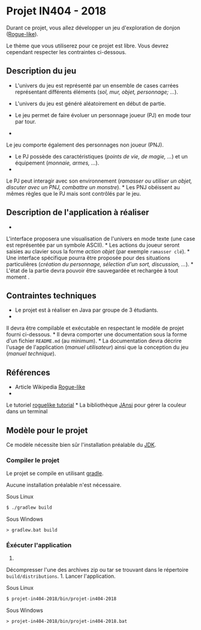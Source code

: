 ﻿# Projet IN404 - 2018
Durant ce projet, vous allez développer un jeu d'exploration de donjon ([Rogue-like](https://fr.wikipedia.org/wiki/Rogue-like)).

Le thème que vous utiliserez pour ce projet est libre.
Vous devrez cependant respecter les contraintes ci-dessous.


## Description du jeu
* L'univers du jeu est représenté par un ensemble de cases carrées représentant différents éléments (*sol, mur, objet, personnage; ...*).

* L'univers du jeu est généré aléatoirement en début de partie.
* Le jeu permet de faire évoluer un personnage joueur (PJ) en mode tour par tour.
*
 Le jeu comporte également des personnages non joueur (PNJ).
* Le PJ possède des caractéristiques (*points de vie, de magie, ...*) 
et un équipement (*monnaie, armes, ...*).
*
 Le PJ peut interagir avec son environnement (*ramasser ou utiliser un objet, discuter avec un PNJ, combattre un monstre*).
*
 Les PNJ obéissent au mêmes règles que le PJ mais sont contrôlés par le jeu.

## Description de l'application à réaliser
*
 L'interface proposera une visualisation de l'univers en mode texte (une case est représentée par un symbole ASCII).
*
 Les actions du joueur seront saisies au clavier sous la forme *action objet* (par exemple ``ramasser clé``).
* 
Une interface spécifique pourra être proposée pour des situations particulières (*création du personnage, sélection d'un sort, discussion, ...*).
* 
L'état de la partie devra pouvoir être sauvegardée et rechargée à tout moment
.

## Contraintes techniques
* Le projet est à réaliser en Java par groupe de 3 étudiants.
*
 Il devra être compilable et exécutable en respectant le modèle de projet fourni ci-dessous.
* 
Il devra comporter une documentation sous la forme d'un fichier ``README.md`` (au minimum).
* 
La documentation devra décrire l'usage de l'application (*manuel utilisateur*) ainsi que la conception du jeu (*manuel technique*).


## Références
* Article Wikipedia [Rogue-like](https://fr.wikipedia.org/wiki/Rogue-like)
* 
Le tutoriel [roguelike tutorial](http://trystans.blogspot.fr/2016/01/roguelike-tutorial-00-table-of-contents.html)
*
 La bibliothèque [JAnsi](http://fusesource.github.io/jansi/) pour gérer la couleur dans un terminal 


## Modèle pour le projet
Ce modèle nécessite bien sûr l'installation préalable du [JDK](http://www.oracle.com/technetwork/java/javase/downloads/index.html).


### Compiler le projet
Le projet se compile en utilisant [gradle](https://gradle.org/).

Aucune installation préalable n'est nécessaire.


Sous Linux
```bash
$ ./gradlew build
```

Sous Windows
```
> gradlew.bat build
```


### Éxécuter l'application
1. 
Décompresser l'une des archives zip ou tar se trouvant dans le répertoire ``build/distributions``.
1. 
Lancer l'application.

Sous Linux
```bash
$ projet-in404-2018/bin/projet-in404-2018
```

Sous Windows
```
> projet-in404-2018/bin/projet-in404-2018.bat
```
